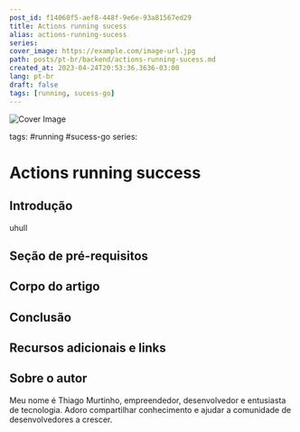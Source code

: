 ```yaml
---
post_id: f14060f5-aef8-448f-9e6e-93a81567ed29
title: Actions running sucess
alias: actions-running-sucess
series: 
cover_image: https://example.com/image-url.jpg
path: posts/pt-br/backend/actions-running-sucess.md
created_at: 2023-04-24T20:53:36.3636-03:00
lang: pt-br
draft: false
tags: [running, sucess-go]
---
```

![Cover Image](https://example.com/image-url.jpg)

tags: #running #sucess-go
series: 

# Actions running success

## Introdução  
uhull
 
## Seção de pré-requisitos  

 
## Corpo do artigo  

 
## Conclusão  

 
## Recursos adicionais e links  

 
## Sobre o autor
Meu nome é Thiago Murtinho, empreendedor, desenvolvedor e entusiasta de tecnologia. Adoro compartilhar conhecimento e ajudar a comunidade de desenvolvedores a crescer.



